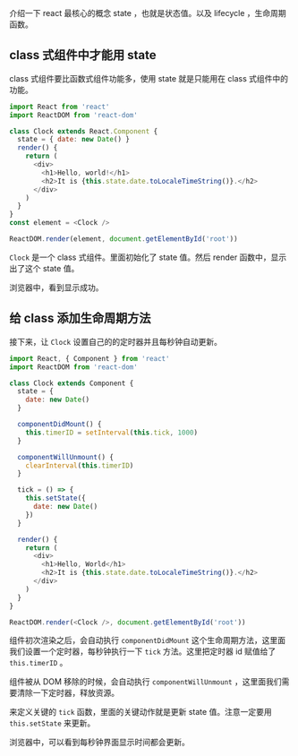 介绍一下 react 最核心的概念 state ，也就是状态值。以及 lifecycle ，生命周期函数。

## class 式组件中才能用 state

class 式组件要比函数式组件功能多，使用 state 就是只能用在 class 式组件中的功能。

```js
import React from 'react'
import ReactDOM from 'react-dom'

class Clock extends React.Component {
  state = { date: new Date() }
  render() {
    return (
      <div>
        <h1>Hello, world!</h1>
        <h2>It is {this.state.date.toLocaleTimeString()}.</h2>
      </div>
    )
  }
}
const element = <Clock />

ReactDOM.render(element, document.getElementById('root'))
```

`Clock` 是一个 class 式组件。里面初始化了 state 值。然后 render 函数中，显示出了这个 state 值。

浏览器中，看到显示成功。

## 给 class 添加生命周期方法

接下来，让 `Clock` 设置自己的的定时器并且每秒钟自动更新。

```js
import React, { Component } from 'react'
import ReactDOM from 'react-dom'

class Clock extends Component {
  state = {
    date: new Date()
  }

  componentDidMount() {
    this.timerID = setInterval(this.tick, 1000)
  }

  componentWillUnmount() {
    clearInterval(this.timerID)
  }

  tick = () => {
    this.setState({
      date: new Date()
    })
  }

  render() {
    return (
      <div>
        <h1>Hello, World</h1>
        <h2>It is {this.state.date.toLocaleTimeString()}.</h2>
      </div>
    )
  }
}

ReactDOM.render(<Clock />, document.getElementById('root'))
```

组件初次渲染之后，会自动执行 `componentDidMount` 这个生命周期方法，这里面我们设置一个定时器，每秒钟执行一下 `tick` 方法。这里把定时器 id 赋值给了 `this.timerID` 。

组件被从 DOM 移除的时候，会自动执行 `componentWillUnmount` ，这里面我们需要清除一下定时器，释放资源。

来定义关键的 `tick` 函数，里面的关键动作就是更新 state 值。注意一定要用 `this.setState` 来更新。

浏览器中，可以看到每秒钟界面显示时间都会更新。
